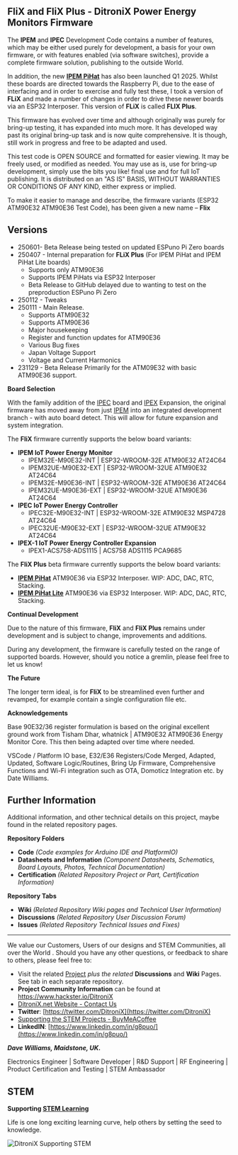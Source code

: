 ## FliX and FliX Plus - DitroniX Power Energy Monitors Firmware

The **IPEM** and **IPEC** Development Code contains a number of features, which may be either used purely for development, a basis for your own firmware, or with features enabled (via software switches), provide a complete firmware solution, publishing to the outside World.

In addition, the new **[IPEM PiHat](https://github.com/DitroniX/IPEM-PiHat-IoT-Power-Energy-Monitor)** has also been launched Q1 2025.  Whilst these boards are directed towards the Raspberry Pi, due to the ease of interfacing and in order to exercise and fully test these, I took a version of **FLiX** and made a number of changes in order to drive these newer boards via an ESP32 Interposer.  This version of **FLiX** is called **FLIX Plus**.

This firmware has evolved over time and although originally was purely for bring-up testing, it has expanded into much more. It has developed way past its original bring-up task and is now quite comprehensive.  It is though, still work in progress and free to be adapted and used.

This test code is OPEN SOURCE and formatted for easier viewing. It may be freely used, or modified as needed. You may use as is, use for bring-up development, simply use the bits you like! final use and for full IoT publishing. It is distributed on an "AS IS" BASIS, WITHOUT WARRANTIES OR CONDITIONS OF ANY KIND, either express or implied.

To make it easier to manage and describe, the firmware variants (ESP32 ATM90E32 ATM90E36 Test Code), has been given a new name – **Flix**

## **Versions**


  - 250601- Beta Release being tested on updated ESPuno Pi Zero boards
  - 250407 - Internal preparation for **FLiX Plus** (For IPEM PiHat and  IPEM PiHat Lite boards)
	 -  Supports only ATM90E36
	 -  Supports IPEM PiHats via ESP32 Interposer
	 -  Beta Release to GitHub delayed due to wanting to test on the preproduction ESPuno Pi Zero
  - 250112 - Tweaks
  - 250111 - Main  Release.  
	 -  Supports ATM90E32
	 -  Supports ATM90E36
	 -  Major housekeeping
	 -  Register and function updates for ATM90E36
	 -  Various Bug fixes
	 -  Japan Voltage Support
	 -  Voltage and Current Harmonics
  - 231129 - Beta Release Primarily for the ATM09E32 with basic ATM90E36 support.


**Board Selection**

With the family addition of the [IPEC](https://github.com/DitroniX/IPEC-IoT-Power-Energy-Controller) board and [IPEX](https://github.com/DitroniX/IPEX-IoT-Power-Energy-Controller-Expansion-Board) Expansion, the original firmware has moved away from just [IPEM](https://github.com/DitroniX/IPEM-PiHat-IoT-Power-Energy-Monitor) into an integrated development branch - with auto board detect. This will allow for future expansion and system integration.

The **FliX** firmware currently supports the below board variants:

-   **IPEM IoT Power Energy Monitor**
    -   IPEM32E-M90E32-INT \| ESP32-WROOM-32E ATM90E32 AT24C64
    -   IPEM32UE-M90E32-EXT \| ESP32-WROOM-32UE ATM90E32 AT24C64
    -   IPEM32E-M90E36-INT \| ESP32-WROOM-32E ATM90E36 AT24C64
    -   IPEM32UE-M90E36-EXT \| ESP32-WROOM-32UE ATM90E36 AT24C64
-   **IPEC IoT Power Energy Controller**
    -   IPEC32E-M90E32-INT \| ESP32-WROOM-32E ATM90E32 MSP4728 AT24C64
    -   IPEC32UE-M90E32-EXT \| ESP32-WROOM-32UE ATM90E32 AT24C64
-   **IPEX-1 IoT Power Energy Controller Expansion**
    -   IPEX1-ACS758-ADS1115 \| ACS758 ADS1115 PCA9685

The **FliX Plus** beta firmware currently supports the below board variants:

   -   **[IPEM PiHat](https://github.com/DitroniX/IPEM-PiHat-IoT-Power-Energy-Monitor)** ATM90E36 via ESP32 Interposer.  WIP: ADC, DAC, RTC, Stacking.
   -   **[IPEM PiHat Lite](https://github.com/DitroniX/IPEM-PiHat-IoT-Power-Energy-Monitor)** ATM90E36 via ESP32 Interposer.  WIP: ADC, DAC, RTC, Stacking.

**Continual Development**

Due to the nature of this firmware, **FliX** and **FliX Plus** remains under development and is subject to change, improvements and additions.

During any development, the firmware is carefully tested on the range of supported boards. However, should you notice a gremlin, please feel free to let us know!

**The Future**

The longer term ideal, is for **FliX** to be streamlined even further and revamped, for example contain a single configuration file etc.

**Acknowledgements**

Base 90E32/36 register formulation is based on the original excellent ground work from Tisham Dhar, whatnick \| ATM90E32 ATM90E36 Energy Monitor Core. This then being adapted over time where needed.

VSCode / Platform IO base, E32/E36 Registers/Code Merged, Adapted, Updated, Software Logic/Routines, Bring Up Firmware, Comprehensive Functions and Wi-Fi integration such as OTA, Domoticz Integration etc. by Date Williams.

## **Further Information**

Additional information, and other technical details on this project, maybe found in the related repository pages.

**Repository Folders**

 - **Code** *(Code examples for Arduino  IDE and PlatformIO)*
 -  **Datasheets and Information** *(Component Datasheets, Schematics, Board Layouts, Photos, Technical Documentation)*
 - **Certification** *(Related Repository Project or Part, Certification Information)*

**Repository Tabs**

 - **Wiki** *(Related Repository Wiki pages and Technical User Information)*
 - **Discussions** *(Related Repository User Discussion Forum)*
 - **Issues** *(Related Repository Technical Issues and Fixes)*

***

We value our Customers, Users of our designs and STEM Communities, all over the World . Should you have any other questions, or feedback to share to others, please feel free to:

* Visit the related [Project](https://github.com/DitroniX?tab=repositories) *plus the related* **Discussions** and **Wiki** Pages.  See tab in each separate repository.
* **Project Community Information** can be found at https://www.hackster.io/DitroniX
* [DitroniX.net Website - Contact Us](https://ditronix.net/contact/)
* **Twitter**: [https://twitter.com/DitroniX](https://twitter.com/DitroniX)
* [Supporting the STEM Projects - BuyMeACoffee](https://www.buymeacoffee.com/DitroniX)
*  **LinkedIN**: [https://www.linkedin.com/in/g8puo/](https://www.linkedin.com/in/g8puo/)

***Dave Williams, Maidstone, UK.***

Electronics Engineer | Software Developer | R&D Support | RF Engineering | Product Certification and Testing | STEM Ambassador

## STEM

**Supporting [STEM Learning](https://www.stem.org.uk/)**

Life is one long exciting learning curve, help others by setting the seed to knowledge.

![DitroniX Supporting STEM](https://hackster.imgix.net/uploads/attachments/1606838/stem_ambassador_-_100_volunteer_badge_edxfxlrfbc1_bjdqharfoe1_xbqi2KUcri.png?auto=compress%2Cformat&w=540&fit=max)


